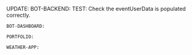UPDATE:
    BOT-BACKEND:
      TEST: Check the eventUserData is populated correctly.

    BOT-DASHBOARD:

    PORTFOLIO:

    WEATHER-APP:

